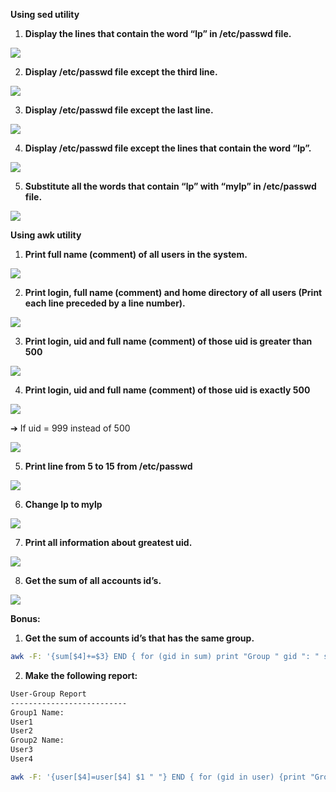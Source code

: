 ﻿**Using sed utility**

1. **Display the lines that contain the word “lp” in /etc/passwd file.**

![](/pics/Aspose.Words.2d90fae2-6dff-4688-a4d7-b8fa8439c37c.005.png)

2. **Display /etc/passwd file except the third line.**

![](/pics/Aspose.Words.2d90fae2-6dff-4688-a4d7-b8fa8439c37c.006.png)

3. **Display /etc/passwd file except the last line.**

![](/pics/Aspose.Words.2d90fae2-6dff-4688-a4d7-b8fa8439c37c.007.png)

4. **Display /etc/passwd file except the lines that contain the word “lp”.**

![](/pics/Aspose.Words.2d90fae2-6dff-4688-a4d7-b8fa8439c37c.008.png)

5. **Substitute all the words that contain “lp” with “mylp” in /etc/passwd file.**

![](/pics/Aspose.Words.2d90fae2-6dff-4688-a4d7-b8fa8439c37c.009.png)

**Using awk utility**

1. **Print full name (comment) of all users in the system.**

![](/pics/Aspose.Words.2d90fae2-6dff-4688-a4d7-b8fa8439c37c.010.png)

2. **Print login, full name (comment) and home directory of all users (Print each line preceded by a line number).**

![](/pics/Aspose.Words.2d90fae2-6dff-4688-a4d7-b8fa8439c37c.011.png)

3. **Print login, uid and full name (comment) of those uid is greater than 500**

![](/pics/Aspose.Words.2d90fae2-6dff-4688-a4d7-b8fa8439c37c.012.png)

4. **Print login, uid and full name (comment) of those uid is exactly 500**

![](/pics/Aspose.Words.2d90fae2-6dff-4688-a4d7-b8fa8439c37c.013.png)

➔ If uid = 999 instead of 500

![](/pics/Aspose.Words.2d90fae2-6dff-4688-a4d7-b8fa8439c37c.014.png)

5. **Print line from 5 to 15 from /etc/passwd**

![](/pics/Aspose.Words.2d90fae2-6dff-4688-a4d7-b8fa8439c37c.015.png)

6. **Change lp to mylp**

![](/pics/Aspose.Words.2d90fae2-6dff-4688-a4d7-b8fa8439c37c.016.png)

7. **Print all information about greatest uid.**

![](/pics/Aspose.Words.2d90fae2-6dff-4688-a4d7-b8fa8439c37c.017.png)

8. **Get the sum of all accounts id’s.**

![](/pics/Aspose.Words.2d90fae2-6dff-4688-a4d7-b8fa8439c37c.018.png)

**Bonus:**

1. **Get the sum of accounts id’s that has the same group.**

```bash
awk -F: '{sum[$4]+=$3} END { for (gid in sum) print "Group " gid ": " sum[gid]}' /etc/passwd
```

2. **Make the following report:**

```txt
User-Group Report
--------------------------
Group1 Name:
User1
User2
Group2 Name:
User3
User4
```

```bash
awk -F: '{user[$4]=user[$4] $1 " "} END { for (gid in user) {print "Group" gid " Name: "; print user[gid] }}' /etc/passwd
```
